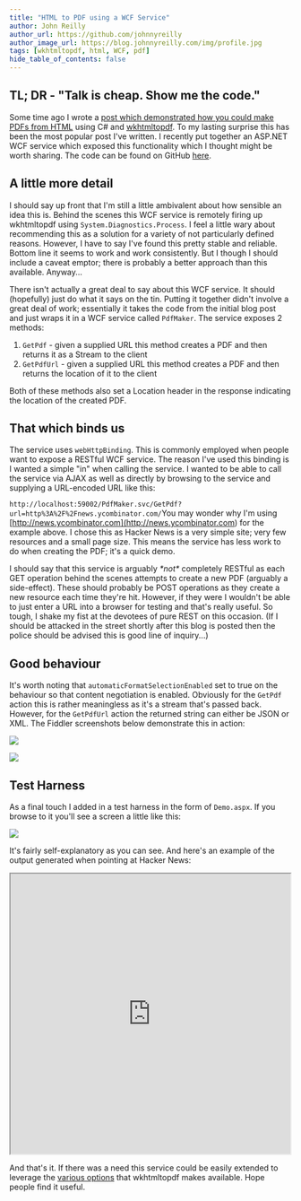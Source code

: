 ```yaml
---
title: "HTML to PDF using a WCF Service"
author: John Reilly
author_url: https://github.com/johnnyreilly
author_image_url: https://blog.johnnyreilly.com/img/profile.jpg
tags: [wkhtmltopdf, html, WCF, pdf]
hide_table_of_contents: false
---
```

## TL; DR - "Talk is cheap. Show me the code."

 Some time ago I wrote a [post which demonstrated how you could make PDFs from HTML](<http://icanmakethiswork.blogspot.com/2012/04/making-pdfs-from-html-in-c-using.html>) using C# and [wkhtmltopdf](<http://code.google.com/p/wkhtmltopdf/>). To my lasting surprise this has been the most popular post I've written. I recently put together an ASP.NET WCF service which exposed this functionality which I thought might be worth sharing. The code can be found on GitHub [here](<https://github.com/johnnyreilly/PdfMakerWcfService>).

## A little more detail

I should say up front that I'm still a little ambivalent about how sensible an idea this is. Behind the scenes this WCF service is remotely firing up wkhtmltopdf using `System.Diagnostics.Process`. I feel a little wary about recommending this as a solution for a variety of not particularly defined reasons. However, I have to say I've found this pretty stable and reliable. Bottom line it seems to work and work consistently. But I though I should include a caveat emptor; there is probably a better approach than this available. Anyway...

There isn't actually a great deal to say about this WCF service. It should (hopefully) just do what it says on the tin. Putting it together didn't involve a great deal of work; essentially it takes the code from the initial blog post and just wraps it in a WCF service called `PdfMaker`. The service exposes 2 methods:

1. `GetPdf` \- given a supplied URL this method creates a PDF and then returns it as a Stream to the client
2. `GetPdfUrl` \- given a supplied URL this method creates a PDF and then returns the location of it to the client



Both of these methods also set a Location header in the response indicating the location of the created PDF.

## That which binds us

The service uses `webHttpBinding`. This is commonly employed when people want to expose a RESTful WCF service. The reason I've used this binding is I wanted a simple "in" when calling the service. I wanted to be able to call the service via AJAX as well as directly by browsing to the service and supplying a URL-encoded URL like this:

`http://localhost:59002/PdfMaker.svc/GetPdf?url=http%3A%2F%2Fnews.ycombinator.com/`You may wonder why I'm using [http://news.ycombinator.com](<http://news.ycombinator.com>) for the example above. I chose this as Hacker News is a very simple site; very few resources and a small page size. This means the service has less work to do when creating the PDF; it's a quick demo.

I should say that this service is arguably *\*not\** completely RESTful as each GET operation behind the scenes attempts to create a new PDF (arguably a side-effect). These should probably be POST operations as they create a new resource each time they're hit. However, if they were I wouldn't be able to just enter a URL into a browser for testing and that's really useful. So tough, I shake my fist at the devotees of pure REST on this occasion. (If I should be attacked in the street shortly after this blog is posted then the police should be advised this is good line of inquiry...)

## Good behaviour

It's worth noting that `automaticFormatSelectionEnabled` set to true on the behaviour so that content negotiation is enabled. Obviously for the `GetPdf` action this is rather meaningless as it's a stream that's passed back. However, for the `GetPdfUrl` action the returned string can either be JSON or XML. The Fiddler screenshots below demonstrate this in action:

![](http://4.bp.blogspot.com/-CX7w0jI0jTE/UOVaDP5Ae-I/AAAAAAAAAXk/H7zhyYYjPGA/s400/GetPdfUrl%2B-%2BJSON.png)

![](http://4.bp.blogspot.com/-78GBDqI596I/UOVaTchTbBI/AAAAAAAAAXw/rz2Dg4g8BRs/s400/GetPdfUrl%2B-%2BXML.png)

## Test Harness

As a final touch I added in a test harness in the form of `Demo.aspx`. If you browse to it you'll see a screen a little like this:

![](http://2.bp.blogspot.com/-zoyt7ufl9FQ/UOVmD0VPh0I/AAAAAAAAAYE/DnmZmbx-Mxc/s400/PdfMakerDemo.png)

It's fairly self-explanatory as you can see. And here's an example of the output generated when pointing at Hacker News:

<iframe src="https://docs.google.com/file/d/0B87K8-qxOZGFMGNCUWRneUFsVFU/preview" width="500" height="500"></iframe>

And that's it. If there was a need this service could be easily extended to leverage the [various options](<http://madalgo.au.dk/~jakobt/wkhtmltoxdoc/wkhtmltopdf-0.9.9-doc.html>) that wkhtmltopdf makes available. Hope people find it useful.


